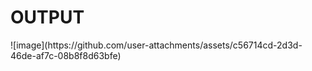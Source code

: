 <h1>OUTPUT</h1>
![image](https://github.com/user-attachments/assets/c56714cd-2d3d-46de-af7c-08b8f8d63bfe)
